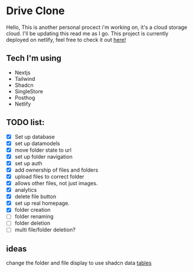 # Drive Clone

Hello, This is another personal procect i'm working on, it's a cloud storage cloud. I'll be updating this read me as I go.
This project is currently deployed on netlify, feel free to check it out [here!](subtle-chimera-ebfe30.netlify.app)

## Tech I'm using

- Nextjs
- Tailwind
- Shadcn
- SingleStore
- Posthog
- Netlify

## TODO list:

- [x] Set up database
- [x] set up datamodels
- [x] move folder state to url
- [x] set up folder navigation
- [x] set up auth
- [x] add ownership of files and folders
- [x] upload files to correct folder
- [x] allows other files, not just images.
- [x] analytics
- [x] delete file button
- [x] set up real homepage.
- [x] folder creation
- [ ] folder renaming
- [ ] folder deletion
- [ ] multi file/folder deletion?

## ideas

change the folder and file display to use shadcn data [tables](https://ui.shadcn.com/docs/components/data-table)
